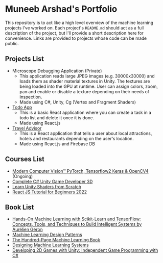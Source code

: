 # Muneeb Arshad's Portfolio

This repository is to act like a high level overview of the machine learning projects I've worked on. Each project's `README.md` should act as a full description of the project, but I'll provide a short description here for convenience. Links are provided to projects whose code can be made public.

## Projects List

- Microscope Debugging Application (Private)
    - This application reads large JPEG images (e.g. 30000x30000) and loads them as shader material textures in Unity. The textures are being loaded into the GPU at           runtime. User can assign colors, zoom, pan and enable or disable a texture depending on their needs of inspection. 
    - Made using C#, Unity, Cg (Vertex and Fragment Shaders)
- [Todo App](https://mybasic-todo-app.netlify.app)
    - This is a basic React application where you can create a task in a todo list and delete it once it is done.
    - Made using React.js
- [Travel Advisor](https://travel-advisor-jsmuneeb.netlify.app/)
    - This is a React application that tells a user about local attractions, hotels and restaurants depending on the user's location.
    - Made using React.js and Firebase DB

## Courses List

- [Modern Computer Vision™ PyTorch, Tensorflow2 Keras & OpenCV4](https://www.udemy.com/course/modern-computer-vision/) (Ongoing)
- [Complete C# Unity Game Developer 3D](https://www.udemy.com/certificate/UC-05d0eb27-934d-43ef-9713-1c51ea322fe9/)
- [Learn Unity Shaders from Scratch](https://www.udemy.com/certificate/UC-b0d8bde5-7638-4e37-8e93-978c7c1e742b/)
- [React JS Tutorial for Beginners 2022](https://www.youtube.com/playlist?list=PLSsAz5wf2lkK_ekd0J__44KG6QoXetZza)

## Book List

- [Hands-On Machine Learning with Scikit-Learn and TensorFlow: Concepts, Tools, and Techniques to Build Intelligent Systems by Aurélien Géron](https://www.amazon.com/Hands-Machine-Learning-Scikit-Learn-TensorFlow/dp/1491962291)
- [Machine Learning Design Patterns](https://www.oreilly.com/library/view/machine-learning-design/9781098115777/)
- [The Hundred-Page Machine Learning Book](https://www.amazon.com/Hundred-Page-Machine-Learning-Book/dp/199957950X/ref=sr_1_3?crid=2DZ7SSNDR0073&keywords=100+page+machine+learning+book&qid=1567686509&s=gateway&sprefix=100+page+m%2Caps%2C187&sr=8-3)
- [Designing Machine Learning Systems](https://www.oreilly.com/library/view/designing-machine-learning/9781098107956/)
- [Developing 2D Games with Unity: Independent Game Programming with C#](https://www.amazon.com/Developing-Games-Unity-Independent-Programming/dp/1484237714)

